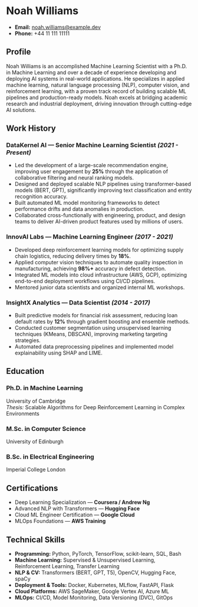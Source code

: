 # Noah Williams
- **Email:** noah.williams@example.dev
- **Phone:** +44 11 111 11111

## Profile
Noah Williams is an accomplished Machine Learning Scientist with a Ph.D. in Machine Learning and over a decade of experience developing and deploying AI systems in real-world applications. He specializes in applied machine learning, natural language processing (NLP), computer vision, and reinforcement learning, with a proven track record of building scalable ML pipelines and production-ready models. Noah excels at bridging academic research and industrial deployment, driving innovation through cutting-edge AI solutions.

## Work History

### DataKernel AI — Senior Machine Learning Scientist *(2021 - Present)*
- Led the development of a large-scale recommendation engine, improving user engagement by **25%** through the application of collaborative filtering and neural ranking models.
- Designed and deployed scalable NLP pipelines using transformer-based models (BERT, GPT), significantly improving text classification and entity recognition accuracy.
- Built automated ML model monitoring frameworks to detect performance drifts and data anomalies in production.
- Collaborated cross-functionally with engineering, product, and design teams to deliver AI-driven product features used by millions of users.

### InnovAI Labs — Machine Learning Engineer *(2017 - 2021)*
- Developed deep reinforcement learning models for optimizing supply chain logistics, reducing delivery times by **18%**.
- Applied computer vision techniques to automate quality inspection in manufacturing, achieving **98%+** accuracy in defect detection.
- Integrated ML models into cloud infrastructure (AWS, GCP), optimizing end-to-end deployment workflows using CI/CD pipelines.
- Mentored junior data scientists and organized internal ML workshops.

### InsightX Analytics — Data Scientist *(2014 - 2017)*
- Built predictive models for financial risk assessment, reducing loan default rates by **12%** through gradient boosting and ensemble methods.
- Conducted customer segmentation using unsupervised learning techniques (KMeans, DBSCAN), improving marketing targeting strategies.
- Automated data preprocessing pipelines and implemented model explainability using SHAP and LIME.

## Education

### Ph.D. in Machine Learning
University of Cambridge  
*Thesis:* Scalable Algorithms for Deep Reinforcement Learning in Complex Environments

### M.Sc. in Computer Science
University of Edinburgh

### B.Sc. in Electrical Engineering
Imperial College London

## Certifications

- Deep Learning Specialization — **Coursera / Andrew Ng**
- Advanced NLP with Transformers — **Hugging Face**
- Cloud ML Engineer Certification — **Google Cloud**
- MLOps Foundations — **AWS Training**

## Technical Skills

- **Programming:** Python, PyTorch, TensorFlow, scikit-learn, SQL, Bash
- **Machine Learning:** Supervised & Unsupervised Learning, Reinforcement Learning, Transfer Learning
- **NLP & CV:** Transformers (BERT, GPT, T5), OpenCV, Hugging Face, spaCy
- **Deployment & Tools:** Docker, Kubernetes, MLflow, FastAPI, Flask
- **Cloud Platforms:** AWS SageMaker, Google Vertex AI, Azure ML
- **MLOps:** CI/CD, Model Monitoring, Data Versioning (DVC), GitOps
